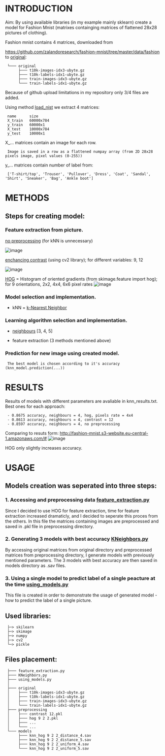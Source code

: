 # INTRODUCTION

Aim: By using available libraries (in my example mainly sklearn) create a model for Fashion Mnist (matrixes containging matrices of flattened 28x28 pictures of clothing).

Fashion mnist contains 4 matrices, downloaded from

https://github.com/zalandoresearch/fashion-mnist/tree/master/data/fashion to [original](original):

     └─── original
          ├─── t10k-images-idx3-ubyte.gz
          ├─── t10k-labels-idx1-ubyte.gz
          ├─── train-images-idx3-ubyte.gz
          └─── train-labels-idx1-ubyte.gz

Because of github upload limitations in my repository only 3/4 files are added.

Using method [load_nist](feature_extraction.py/#L8) we extract 4 matrices:

     name      size
     X_train   60000x784
     y_train   60000x1
     X_test    10000x784
     y_test    10000x1

X_... matrices contain an image for each row.

     Image is saved in a row as a flattened numpay array (from 2D 28x28 pixels image, pixel values (0-255))

y_... matrices contain number of label from:

     ['T-shirt/top', 'Trouser', 'Pullover', 'Dress', 'Coat', 'Sandal', 'Shirt', 'Sneaker', 'Bag', 'Ankle boot']



# METHODS

## Steps for creating model:

### Feature extraction from picture.
[no preprocessing](feature_extraction.py/#L39) (for kNN is unnecessary)

![image](https://user-images.githubusercontent.com/61067969/120994600-ed8d4100-c784-11eb-9b92-e77162947ef7.png)

[enchancing contrast](feature_extraction.py/#L85) (using cv2 library); for different variables: 9, 12

![image](https://user-images.githubusercontent.com/61067969/120994299-a737e200-c784-11eb-961c-3aa0c0ef9767.png)

[HOG](feature_extraction.py/#L95) = Histogram of oriented gradients (from skimage.feature import hog); for 9 orientations, 2x2, 4x4, 6x6 pixel rates
![image](https://user-images.githubusercontent.com/61067969/120994756-157ca480-c785-11eb-9e47-00afa70a8208.png)

### Model selection and implementation.
- kNN = [k-Nearest Neighbor](KNeighbors.py/#6)

### Learning algorithm selection and implementation.
- [neighbours](KNeighbors.py/#16) [3, 4, 5]

- feature extraction (3 methods mentioned above)

### Prediction for new image using created model.

     The best model is chosen according to it's accuracy (knn_model.prediction(...))

# RESULTS

Results of models with different parameters are avaliable in knn_results.txt.
Best ones for each approach:

     - 0.8675 accuracy, neighbours = 4, hog, pixels rate = 4x4
     - 0.8613 accuracy, neighbours = 4, contrast = 12
     - 0.8597 accuracy, neighbours = 4, no preprocessing

Comparing to resuts form: http://fashion-mnist.s3-website.eu-central-1.amazonaws.com/#
![image](https://user-images.githubusercontent.com/61067969/120996131-57f2b100-c786-11eb-90c5-e92a9c33a53b.png)

HOG only slightly increases accuracy.


# USAGE
## Models creation was seperated into three steps:

### 1. Accessing and preprocessing data [feature_extraction.py](feature_extraction.py)
  
  Since I decided to use HOG for feature extraction, time for feature extraction increased dramaticly, and I decided to seperate this proces from the others. In this file the matrices containing images are preprocessed and saved in .pkl file in preprocessing directory.
  
### 2. Generating 3 models with best accuracy [KNeighbors.py](KNeighbors.py)

  By accessing original matrices from original directory and preprocessed matrices from preprocessing directory, I generate models with previously mentioned parameters. The 3 models with best accuracy are then saved in models directory as .sav files.

### 3. Using a single model to predict label of a single peacture at the time [using_models.py](using_models.py)

  This file is created in order to demonstrate the usage of generated model - how to predict the label of a single picture.
     

## Used libraries:

     ├─> skilearn
     ├─> skimage
     ├─> numpy
     ├─> cv2
     └─> pickle

## Files placement:

     ├─── feature_extraction.py
     ├─── KNeighbors.py
     ├─── using_models.py
     │
     ├─── original
     │    ├─── t10k-images-idx3-ubyte.gz
     │    ├─── t10k-labels-idx1-ubyte.gz
     │    ├─── train-images-idx3-ubyte.gz
     │    └─── train-labels-idx1-ubyte.gz
     ├─── preprocessing
     │    ├─── contrast 12.pkl
     │    ├─── hog 9 2 2.pkl
     │    ├─── ...
     │    └─── ...
     └─── models
          ├─── knn_hog 9 2 2_distance_4.sav
          ├─── knn_hog 9 2 2_distance_5.sav
          ├─── knn_hog 9 2 2_uniform_4.sav
          └─── knn_hog 9 2 2_uniform_5.sav
